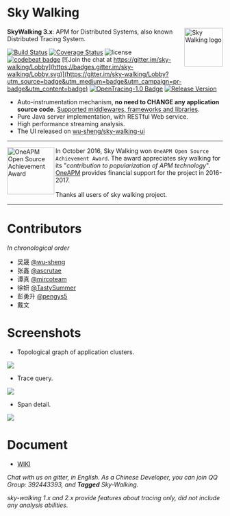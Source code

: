 Sky Walking
==========

<img src="https://sky-walking.github.io/page-resources/3.0/skywalking.png" alt="Sky Walking logo" height="90px" align="right" />

**SkyWalking 3.x**: APM for Distributed Systems, also known Distributed Tracing System.

[![Build Status](https://travis-ci.org/wu-sheng/sky-walking.svg?branch=master)](https://travis-ci.org/wu-sheng/sky-walking)
[![Coverage Status](https://coveralls.io/repos/github/wu-sheng/sky-walking/badge.svg?branch=master&forceUpdate=2)](https://coveralls.io/github/wu-sheng/sky-walking?branch=master)
![license](https://img.shields.io/aur/license/yaourt.svg)
[![codebeat badge](https://codebeat.co/badges/579e4dce-1dc7-4f32-a163-c164eafa1335)](https://codebeat.co/projects/github-com-wu-sheng-sky-walking)
[![Join the chat at https://gitter.im/sky-walking/Lobby](https://badges.gitter.im/sky-walking/Lobby.svg)](https://gitter.im/sky-walking/Lobby?utm_source=badge&utm_medium=badge&utm_campaign=pr-badge&utm_content=badge)
[![OpenTracing-1.0 Badge](https://img.shields.io/badge/OpenTracing--1.0-enabled-blue.svg)](http://opentracing.io)
[![Release Version](https://img.shields.io/badge/tesing-3.0--2017-yellow.svg)](https://github.com/wu-sheng/sky-walking/releases)


* Auto-instrumentation mechanism, **no need to CHANGE any application source code**. [Supported middlewares, frameworks and libraries](https://github.com/wu-sheng/sky-walking/wiki/3.0-supported-list).
* Pure Java server implementation, with RESTful Web service.
* High performance streaming analysis.
* The UI released on [wu-sheng/sky-walking-ui](https://github.com/wu-sheng/sky-walking-ui)

___

<a href="https://github.com/wu-sheng/sky-walking">
<img src="https://sky-walking.github.io/page-resources/3.0/oneapm-award.png" alt="OneAPM Open Source Achievement Award" height="110px" align="left" />
</a>

In October 2016, Sky Walking won `OneAPM Open Source Achievement Award`. The award appreciates sky walking for its "*contribution to popularization of APM technology*". <br/>
[OneAPM](http://www.oneapm.com/) provides financial support for the project in 2016-2017.<br/><br/> 
Thanks all users of sky walking project.

___

# Contributors
_In chronological order_
* 吴晟 [@wu-sheng](https://github.com/wu-sheng) 
* 张鑫 [@ascrutae](https://github.com/ascrutae) 
* 谭真 [@mircoteam](https://github.com/mircoteam)
* 徐妍 [@TastySummer](https://github.com/TastySummer)
* 彭勇升 [@pengys5](https://github.com/pengys5)
* 戴文


# Screenshots
- Topological graph of application clusters.
<img src="https://sky-walking.github.io/page-resources/3.0/topological_graph.png?forceUpdate=0"/>

- Trace query.
<img src="https://sky-walking.github.io/page-resources/3.0/trace_segment.png"/>

- Span detail.
<img src="https://sky-walking.github.io/page-resources/3.0/span.png" />


# Document
* [WIKI](https://github.com/wu-sheng/sky-walking/wiki)

_Chat with us on gitter, in English. As a Chinese Developer, you can join QQ Group: 392443393, and **Tagged** Sky-Walking._

_sky-walking 1.x and 2.x provide features about tracing only, did not include any analysis abilities._
